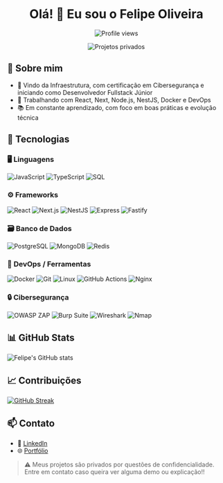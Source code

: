 <h1 align="center">Olá! 👋 Eu sou o Felipe Oliveira</h1>

<p align="center">
  <img src="https://komarev.com/ghpvc/?username=felipeoliveira&style=flat-square" alt="Profile views" />
</p>

<p align="center">
  <img src="https://img.shields.io/badge/%F0%9F%94%92%20Projetos-Privados-critical?style=for-the-badge&logo=github" alt="Projetos privados">
</p>

## 💼 Sobre mim
- 🔐 Vindo da Infraestrutura, com certificação em Cibersegurança e iniciando como Desenvolvedor Fullstack Júnior
- 🚀 Trabalhando com React, Next, Node.js, NestJS, Docker e DevOps
- 📚 Em constante aprendizado, com foco em boas práticas e evolução técnica

## 🧰 Tecnologias

### 🖥️ **Linguagens**
![JavaScript](https://img.shields.io/badge/-JavaScript-black?style=flat-square&logo=javascript)
![TypeScript](https://img.shields.io/badge/-TypeScript-3178C6?style=flat-square&logo=typescript)
![SQL](https://img.shields.io/badge/-SQL-003B57?style=flat-square&logo=postgresql)

### ⚙️ **Frameworks**
![React](https://img.shields.io/badge/-React-61DAFB?style=flat-square&logo=react)
![Next.js](https://img.shields.io/badge/-Next.js-000000?style=flat-square&logo=nextdotjs)
![NestJS](https://img.shields.io/badge/-NestJS-E0234E?style=flat-square&logo=nestjs)
![Express](https://img.shields.io/badge/-Express-000000?style=flat-square&logo=express)
![Fastify](https://img.shields.io/badge/-Fastify-000000?style=flat-square&logo=fastify)

### 🗃️ **Banco de Dados**
![PostgreSQL](https://img.shields.io/badge/-PostgreSQL-336791?style=flat-square&logo=postgresql)
![MongoDB](https://img.shields.io/badge/-MongoDB-47A248?style=flat-square&logo=mongodb)
![Redis](https://img.shields.io/badge/-Redis-DC382D?style=flat-square&logo=redis)

### 🚀 **DevOps / Ferramentas**
![Docker](https://img.shields.io/badge/-Docker-2496ED?style=flat-square&logo=docker)
![Git](https://img.shields.io/badge/-Git-F05032?style=flat-square&logo=git)
![Linux](https://img.shields.io/badge/-Linux-FCC624?style=flat-square&logo=linux)
![GitHub Actions](https://img.shields.io/badge/-GitHub%20Actions-2088FF?style=flat-square&logo=githubactions)
![Nginx](https://img.shields.io/badge/-Nginx-009639?style=flat-square&logo=nginx)

### 🔒 **Cibersegurança**
![OWASP ZAP](https://img.shields.io/badge/-OWASP%20ZAP-1C1C1C?style=flat-square&logo=owasp)
![Burp Suite](https://img.shields.io/badge/-Burp%20Suite-FF6600?style=flat-square&logo=burpsuite)
![Wireshark](https://img.shields.io/badge/-Wireshark-1679A7?style=flat-square&logo=wireshark)
![Nmap](https://img.shields.io/badge/-Nmap-4F5D95?style=flat-square&logo=nmap)

## 📊 GitHub Stats
![Felipe's GitHub stats](https://github-readme-stats.vercel.app/api?username=felipeoliveira&show_icons=true&theme=tokyonight)

## 📈 Contribuições
[![GitHub Streak](https://streak-stats.demolab.com/?user=felipeoliveira&theme=tokyonight)](https://git.io/streak-stats)

## 📫 Contato
- 💼 [LinkedIn](https://www.linkedin.com/in/felipeoj/)
- 🌐 [Portfólio](https://felipeoj.dev)

> ⚠️ Meus projetos são privados por questões de confidencialidade. Entre em contato caso queira ver alguma demo ou explicação!!

